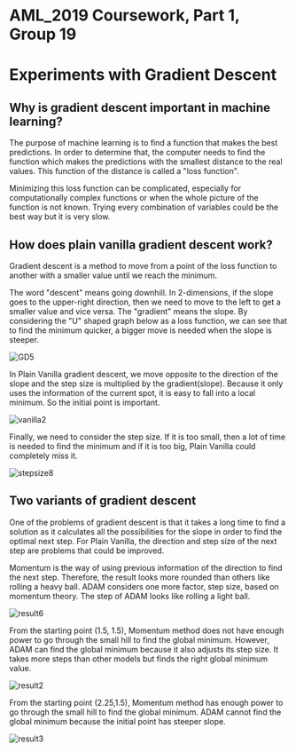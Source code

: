 # AML_2019 Coursework, Part 1, Group 19
# Experiments with Gradient Descent


## Why is gradient descent important in machine learning?


The purpose of machine learning is to find a function that makes the best predictions. In order to determine that, the computer needs to find the function which makes the predictions with the smallest distance to the real values. This function of the distance is called a "loss function".


Minimizing this loss function can be complicated, especially for computationally complex functions or when the whole picture of the function is not known. Trying every combination of variables could be the best way but it is very slow.


## How does plain vanilla gradient descent work?

Gradient descent is a method to move from a point of the loss function to another with a smaller value until we reach the minimum. 


The word "descent" means going downhill. In 2-dimensions, if the slope goes to the upper-right direction, then we need to move to the left to get a smaller value and vice versa. The "gradient" means the slope. By considering the "U" shaped graph below as a loss function, we can see that to find the minimum quicker, a bigger move is needed when the slope is steeper. 

![GD5](https://user-images.githubusercontent.com/52673999/61009965-710d4000-a36c-11e9-81a8-8ff8e4444aaa.jpg)


In Plain Vanilla gradient descent, we move opposite to the direction of the slope and the step size is multiplied by the gradient(slope). Because it only uses the information of the current spot, it is easy to fall into a local minimum. So the initial point is important.

![vanilla2](https://user-images.githubusercontent.com/52673999/61004906-ee31b880-a35e-11e9-90f3-6b05db7d64e1.jpg)


Finally, we need to consider the step size. If it is too small, then a lot of time is needed to find the minimum and if it is too big, Plain Vanilla could completely miss it.

![stepsize8](https://user-images.githubusercontent.com/52673999/61007513-e83ed600-a364-11e9-9036-bed53afe0a01.jpg)


## Two variants of gradient descent

One of the problems of gradient descent is that it takes a long time to find a solution as it calculates all the possibilities for the slope in order to find the optimal next step. For Plain Vanilla, the direction and step size of the next step are problems that could be improved.


Momentum is the way of using previous information of the direction to find the next step. Therefore, the result looks more rounded than others like rolling a heavy ball. ADAM considers one more factor, step size, based on momentum theory. The step of ADAM looks like rolling a light ball.

![result6](https://user-images.githubusercontent.com/52673999/61088000-18eb4200-a42f-11e9-8aee-936078a73051.jpg)


From the starting point (1.5, 1.5), Momentum method does not have enough power to go through the small hill to find the global minimum. However, ADAM can find the global minimum because it also adjusts its step size. It takes more steps than other models but finds the right global minimum value.

![result2](https://user-images.githubusercontent.com/52673999/61085398-10433d80-a428-11e9-810d-4123ab4b0fed.jpg)


From the starting point (2.25,1.5), Momentum method has enough power to go through the small hill to find the global minimum. ADAM cannot find the global minimum because the initial point has steeper slope.

![result3](https://user-images.githubusercontent.com/52673999/61085430-294bee80-a428-11e9-9954-0ff8bc29ae32.jpg)
